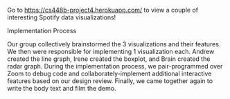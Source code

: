 Go to https://cs448b-project4.herokuapp.com/ to view a couple of interesting Spotify data visualizations!

Implementation Process

Our group collectively brainstormed the 3 visualizations and their features. We then were responsible for implementing 1 visualization each. Andrew created the line graph, Irene created the boxplot, and Brain created the radar graph. During the implementation process, we pair-programmed over Zoom to debug code and collaborately-implement additional interactive features based on our design review. Finally, we came together again to write the body text and film the demo.

